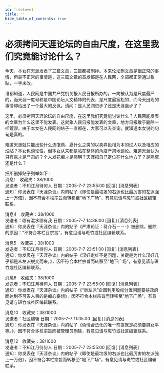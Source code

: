 ```yaml
---
id: freelevel
title: ''
hide_table_of_contents: true
---
```


# 必须拷问天涯论坛的自由尺度，在这里我们究竟能讨论什么？

今天，本女在天涯发表了三篇文章，三篇都被删掉。本来论坛删文章是很正常的事情，但最不正常的事情是，这三篇文章的首发都是在人民网，全部都正常通过张贴，一字未改。

谁都知道，人民网是中国共产党机关报人民日报所办的，一向被认为是尺度最严的，而天涯一度号称是中国论坛人文精神的代表，是尺度最宽松的，而今天出现的事情却给出了一个最大的反讽。请问：是人民网进步了还是天涯退步了？

这里，必须拷问天涯论坛的自由尺度，在这里我们究竟能讨论什么？人民网能发表的文章为什么这里不能发表。这就象人民日报能发表的文章，地方日报敢于删除一样荒谬。由于本女在人民网的帖子一直都在，大家可以去查询，就知道本女说的句句是真的。

难道天涯就只能出些什么流氓燕、夏什么之类的以卖弄色相为本的烂人以及相应的烂贴？本女也谈论性，但本女从来都是站在整体的角度严肃地谈论。难道天涯认为只有露才是严肃的？个人发花痴才是高明？天涯把自己定位在什么地方了？是鸡窝还是什么？

把所删掉贴子列举如下：<br/>
消息1　收藏夹：38/1000 <br/>
发送者：不知江月待何人 日期：2005-7-7 23:55:00 [回复] [消息列表] <br/>
通知：你发表在『天涯杂谈』内的帖子《即使是最垃圾的右派也比最厉害的左派强上一万倍》，因不符合本栏宗旨而转移至"地下广场"，有意见请与斑竹或社区编辑联系。 



消息4　收藏夹：38/1000 <br/>
发送者：哪有混水哪有我 日期：2005-7-7 14:38:00 [回复] [消息列表] <br/>
通知：你发表在『天涯杂谈』内的贴子《严肃论证：蒋介石－－-》被删除，删除的原因：“不符合本栏目宗旨”，有意见请与斑竹或社区编辑联系。 

消息5　收藏夹：38/1000 <br/>
发送者：不知江月待何人 日期：2005-7-7 23:51:00 [回复] [消息列表] <br/>
通知：你发表在『天涯杂谈』内的帖子《汉奸走红不是问题，关键是为什么汉奸几乎都是从左派蜕变而来。》，因不符合本栏宗旨而转移至"地下广场"，有意见请与斑竹或社区编辑联系。 

消息6　收藏夹：38/1000 <br/>
发送者：不知江月待何人 日期：2005-7-7 23:55:00 [回复] [消息列表] <br/>
通知：你发表在『天涯杂谈』内的帖子《“新左派”企图利用股权分置问题要挟政府而达到不可告人目的是痴心妄想》，因不符合本栏宗旨而转移至"地下广场"，有意见请与斑竹或社区编辑联系。 


消息10　收藏夹：38/1000 <br/>
发送者：社区编辑 日期：2005-7-7 11:05:00 [回复] [消息列表] <br/>
通知：你发表在『天涯杂谈』内的帖子《色情合法化的唯一前提就是必须要男女平等。》，因不符合本栏宗旨而被管理员删除，有意见请与斑竹或社区编辑联系。 


消息12　收藏夹：38/1000 <br/>
发送者：不知江月待何人 日期：2005-7-7 23:55:00 [回复] [消息列表] <br/>
通知：你发表在『天涯杂谈』内的帖子《即使是最垃圾的右派也比最厉害的左派强上一万倍》，因不符合本栏宗旨而转移至"地下广场"，有意见请与斑竹或社区编辑联系。 